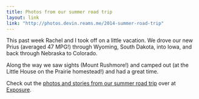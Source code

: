 ```yaml
---
title: Photos from our summer road trip
layout: link
link: "http://photos.devin.reams.me/2014-summer-road-trip"
---
```


This past week Rachel and I took off on a little vacation. We drove our new Prius (averaged 47 MPG!) through Wyoming, South Dakota, into Iowa, and back through Nebraska to Colorado.

Along the way we saw sights (Mount Rushmore!) and camped out (at the Little House on the Prairie homestead!) and had a great time.

Check out the [photos and stories from our summer road trip](http://photos.devin.reams.me/2014-summer-road-trip) over at [Exposure](https://exposure.co).
